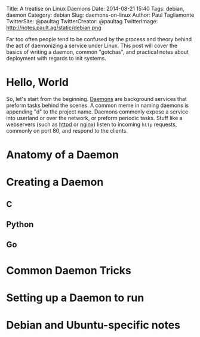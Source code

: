 Title: A treatise on Linux Daemons
Date: 2014-08-21 15:40
Tags: debian, daemon
Category: debian
Slug: daemons-on-linux
Author: Paul Tagliamonte
TwitterSite: @paultag
TwitterCreator: @paultag
TwitterImage: http://notes.pault.ag/static/debian.png

Far too often people tend to be confused by the process and theory behind
the act of daemonizing a service under Linux. This post will cover the basics
of writing a daemon, common "gotchas", and practical notes about deployment
with regards to init systems.


Hello, World
============

So, let's start from the beginning.
[Daemons](http://en.wikipedia.org/wiki/Daemon_(computing)) are background
services that preform tasks behind the scenes. A common meme in naming daemons
is appending "d" to the project name.
Daemons commonly expose a service into userland or over the network, or
preform periodic tasks. Stuff like a webservers (such as
[httpd](http://httpd.apache.org/) or
[nginx](http://nginx.org/)) listen to incoming `http` requests, commonly
on port 80, and respond to the clients.


Anatomy of a Daemon
===================


Creating a Daemon
=================

C
-

Python
------


Go
--


Common Daemon Tricks
====================


Setting up a Daemon to run
==========================


Debian and Ubuntu-specific notes
================================
